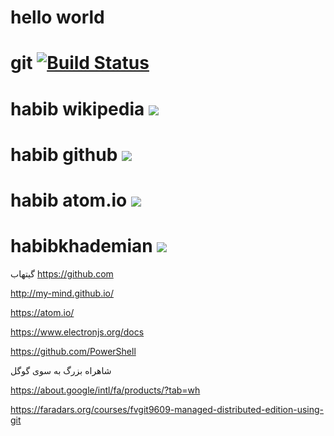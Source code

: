 # hello world
# git [![Build Status](https://travis-ci.com/imagemin/imagemin.svg?branch=master)](https://git-scm.com)

# habib wikipedia [![](https://travis-ci.com/imagemin/imagemin.svg?branch=master)](https://wikipedia.org)
# habib github [![](https://travis-ci.com/imagemin/imagemin.svg?branch=master)](https://github.com)

# habib atom.io [![](https://travis-ci.com/imagemin/imagemin.svg?branch=master)](https://atom.io)

#  habibkhademian [![](https://travis-ci.com/imagemin/imagemin.svg?branch=master)](https://github.com/habibkhademian)



گیتهاب
https://github.com


http://my-mind.github.io/


https://atom.io/


https://www.electronjs.org/docs



https://github.com/PowerShell



شاهراه بزرگ به سوی گوگل

https://about.google/intl/fa/products/?tab=wh






https://faradars.org/courses/fvgit9609-managed-distributed-edition-using-git
